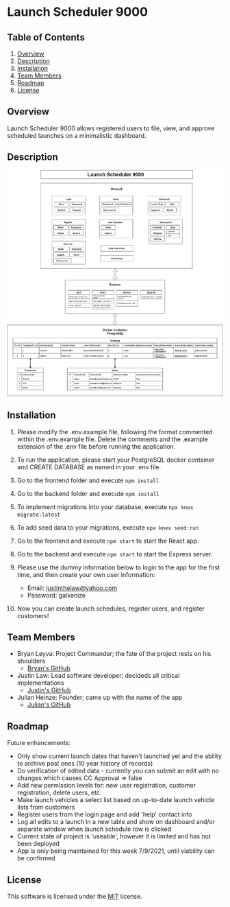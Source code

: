 # Launch Scheduler 9000

## Table of Contents
 1. [Overview](#Overview)
 2. [Description](#Description)
 3. [Installation](#Installation)
 4. [Team Members](#Team-Members)
 5. [Roadmap](#Roadmap)
 6. [License](#License)

## Overview
Launch Scheduler 9000 allows registered users to file, view, and approve scheduled launches on a minimalistic dashboard.

## Description
![Schema](./docs/SCHEMA.png)

## Installation
  1. Please modify the .env.example file, following the format commented within the .env.example file. Delete the comments and the .example extension of the .env file before running the application.

  2. To run the application, please start your PostgreSQL docker container and CREATE DATABASE as named in your .env file.

  3. Go to the frontend folder and execute ```npm install```

  4. Go to the backend folder and execute ```npm install```

  5. To implement migrations into your database, execute ```npx knex migrate:latest```

  6. To add seed data to your migrations, execute ```npx knex seed:run```

  7. Go to the frontend and execute ```npm start``` to start the React app.

  8. Go to the backend and execute ```npm start``` to start the Express server.

  9. Please use the dummy information below to login to the app for the first time, and then create your own user information:
     - Email: justinthelaw@yahoo.com
     - Password: galvanize

  10. Now you can create launch schedules, register users, and register customers!

## Team Members

 - Bryan Leyva: Project Commander; the fate of the project rests on his shoulders
    - [Bryan's GitHub](https://github.com/bleyva21)
 - Justin Law: Lead software developer; decideds all critical implementations
    - [Justin's GitHub](https://github.com/justinthelaw)
 - Julian Heinze: Founder; came up with the name of the app
    - [Julian's GitHub](https://github.com/nailuj843)

## Roadmap
Future enhancements:
- Only show current launch dates that haven't launched yet and the ability to archive past ones (10 year history of records)
- Do verification of edited data - currently you can submit an edit with no changes which causes CC Approval => false
- Add new permission levels for: new user registration, customer registration, delete users, etc.
- Make launch vehicles a select list based on up-to-date launch vehicle lists from customers
- Register users from the login page and add 'help' contact info
- Log all edits to a launch in a new table and show on dashboard and/or separate window when launch schedule row is clicked
- Current state of project is 'useable', however it is limited and has not been deployed
- App is only being maintained for this week 7/9/2021, until viability can be confirmed

## License
This software is licensed under the [MIT](./LICENSE) license.